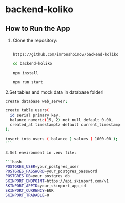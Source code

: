 # backend-koliko

## How to Run the App

1. Clone the repository:

   ```bash

   https://github.com/imronshoimov/backend-koliko

   cd backend-koliko

   npm install

   npm run start

   ```

2.Set tables and mock data in database folder!

````bash
create database web_server;

create table users(
  id serial primary key,
  balance numeric(15, 2) not null default 0.00,
  created_at timestamptz default current_timestamp
);

insert into users ( balance ) values ( 1000.00 );
```

3.Set environment in .env file:

```bash
POSTGRES_USER=your_postgres_user
POSTGRES_PASSWORD=your_postgres_password
POSTGRES_DB=your_postgres_db
SKINPORT_ENDPOINT=https://api.skinport.com/v1
SKINPORT_APPID=your_skinport_app_id
SKINPORT_CURRENCY=EUR
SKINPORT_TRADABLE=0
````
